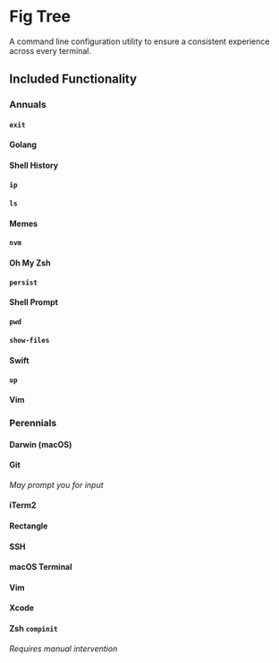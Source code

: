 # Fig Tree

A command line configuration utility to ensure a consistent experience across every terminal.

## Included Functionality

### Annuals

#### `exit`

#### Golang

#### Shell History

#### `ip`

#### `ls`

#### Memes

#### `nvm`

#### Oh My Zsh

#### `persist`

#### Shell Prompt

#### `pwd`

#### `show-files`

#### Swift

#### `up`

#### Vim

### Perennials

#### Darwin (macOS)

#### Git

_May prompt you for input_

#### iTerm2

#### Rectangle

#### SSH

#### macOS Terminal

#### Vim

#### Xcode

#### Zsh `compinit`

_Requires manual intervention_
